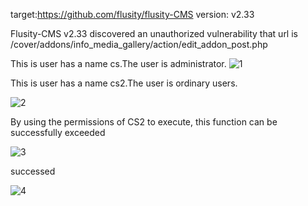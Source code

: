 target:https://github.com/flusity/flusity-CMS
version: v2.33

Flusity-CMS v2.33 discovered an unauthorized vulnerability that url is /cover/addons/info_media_gallery/action/edit_addon_post.php 


This is user has a name cs.The user is administrator. 
![1](https://github.com/bigbigbigbaby/cms/assets/41852125/33bff8a1-298c-4084-ba3e-d58ef753288e)



This is user has a name cs2.The user is ordinary users.

![2](https://github.com/bigbigbigbaby/cms/assets/41852125/ac1deaf5-f154-4f6d-b11b-b8bf442ae49a)


By using the permissions of CS2 to execute, this function can be successfully exceeded


![3](https://github.com/bigbigbigbaby/cms/assets/41852125/f45511fb-83ca-47a0-90fd-1473133ba4eb)


successed


![4](https://github.com/bigbigbigbaby/cms/assets/41852125/9fb5c969-7388-4720-8208-d93e2888c44e)

